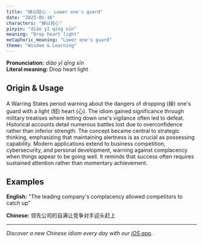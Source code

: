 ```yaml
---
title: "掉以轻心 - Lower one's guard"
date: "2025-05-16"
characters: "掉以轻心"
pinyin: "diào yǐ qīng xīn"
meaning: "Drop heart light"
metaphoric_meaning: "Lower one's guard"
theme: "Wisdom & Learning"
---
```


**Pronunciation:** *diào yǐ qīng xīn*  
**Literal meaning:** Drop heart light

## Origin & Usage

A Warring States period warning about the dangers of dropping (掉) one's guard with a light (轻) heart (心). The idiom gained significance through military treatises where letting down one's vigilance often led to defeat. Historical accounts detail numerous battles lost due to overconfidence rather than inferior strength. The concept became central to strategic thinking, emphasizing that maintaining alertness is as crucial as possessing capability. Modern applications extend to business competition, cybersecurity, and personal development, warning against complacency when things appear to be going well. It reminds that success often requires sustained attention rather than momentary achievement.

## Examples

**English:** "The leading company's complacency allowed competitors to catch up"

**Chinese:** 领先公司的自满让竞争对手迎头赶上

---

*Discover a new Chinese idiom every day with our [iOS app](https://apps.apple.com/us/app/daily-chinese-idioms/id6740611324).*
